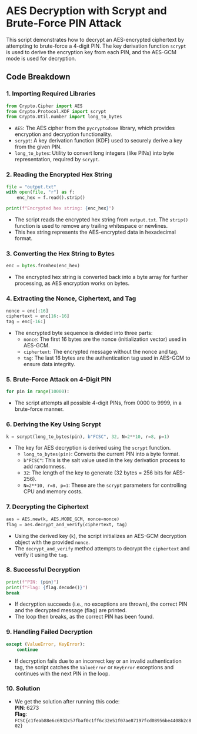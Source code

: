 # AES Decryption with Scrypt and Brute-Force PIN Attack

This script demonstrates how to decrypt an AES-encrypted ciphertext by attempting to brute-force a 4-digit PIN. The key derivation function `scrypt` is used to derive the encryption key from each PIN, and the AES-GCM mode is used for decryption.

## Code Breakdown

### 1. **Importing Required Libraries**
```python
from Crypto.Cipher import AES
from Crypto.Protocol.KDF import scrypt
from Crypto.Util.number import long_to_bytes
```
- `AES`: The AES cipher from the `pycryptodome` library, which provides encryption and decryption functionality.
- `scrypt`: A key derivation function (KDF) used to securely derive a key from the given PIN.
- `long_to_bytes`: Utility to convert long integers (like PINs) into byte representation, required by `scrypt`.

### 2. **Reading the Encrypted Hex String**
```python
file = "output.txt"
with open(file, "r") as f:
    enc_hex = f.read().strip()

print(f"Encrypted hex string: {enc_hex}")
```
- The script reads the encrypted hex string from `output.txt`. The `strip()` function is used to remove any trailing whitespace or newlines.
- This hex string represents the AES-encrypted data in hexadecimal format.

### 3. **Converting the Hex String to Bytes**
```python
enc = bytes.fromhex(enc_hex)
```
- The encrypted hex string is converted back into a byte array for further processing, as AES encryption works on bytes.

### 4. **Extracting the Nonce, Ciphertext, and Tag**
```python
nonce = enc[:16]
ciphertext = enc[16:-16]
tag = enc[-16:]
```
- The encrypted byte sequence is divided into three parts:
  - `nonce`: The first 16 bytes are the nonce (initialization vector) used in AES-GCM.
  - `ciphertext`: The encrypted message without the nonce and tag.
  - `tag`: The last 16 bytes are the authentication tag used in AES-GCM to ensure data integrity.

### 5. **Brute-Force Attack on 4-Digit PIN**
```python
for pin in range(10000):
```
- The script attempts all possible 4-digit PINs, from 0000 to 9999, in a brute-force manner.

### 6. **Deriving the Key Using Scrypt**
```python
k = scrypt(long_to_bytes(pin), b"FCSC", 32, N=2**10, r=8, p=1)
```
- The key for AES decryption is derived using the `scrypt` function.
  - `long_to_bytes(pin)`: Converts the current PIN into a byte format.
  - `b"FCSC"`: This is the salt value used in the key derivation process to add randomness.
  - `32`: The length of the key to generate (32 bytes = 256 bits for AES-256).
  - `N=2**10, r=8, p=1`: These are the `scrypt` parameters for controlling CPU and memory costs.

### 7. **Decrypting the Ciphertext**
```python
aes = AES.new(k, AES.MODE_GCM, nonce=nonce)
flag = aes.decrypt_and_verify(ciphertext, tag)
```
- Using the derived key (`k`), the script initializes an AES-GCM decryption object with the provided `nonce`.
- The `decrypt_and_verify` method attempts to decrypt the `ciphertext` and verify it using the `tag`.

### 8. **Successful Decryption**
```python
print(f"PIN: {pin}")
print(f"Flag: {flag.decode()}")
break
```
- If decryption succeeds (i.e., no exceptions are thrown), the correct PIN and the decrypted message (flag) are printed.
- The loop then breaks, as the correct PIN has been found.

### 9. **Handling Failed Decryption**
```python
except (ValueError, KeyError):
    continue
```
- If decryption fails due to an incorrect key or an invalid authentication tag, the script catches the `ValueError` or `KeyError` exceptions and continues with the next PIN in the loop.

### 10. **Solution**
- We get the solution after running this code:  
  **PIN**: 6273  
  **Flag**: `FCSC{c1feab88e6c6932c57fbaf0c1ff6c32e51f07ae87197fcd08956be4408b2c802}`




